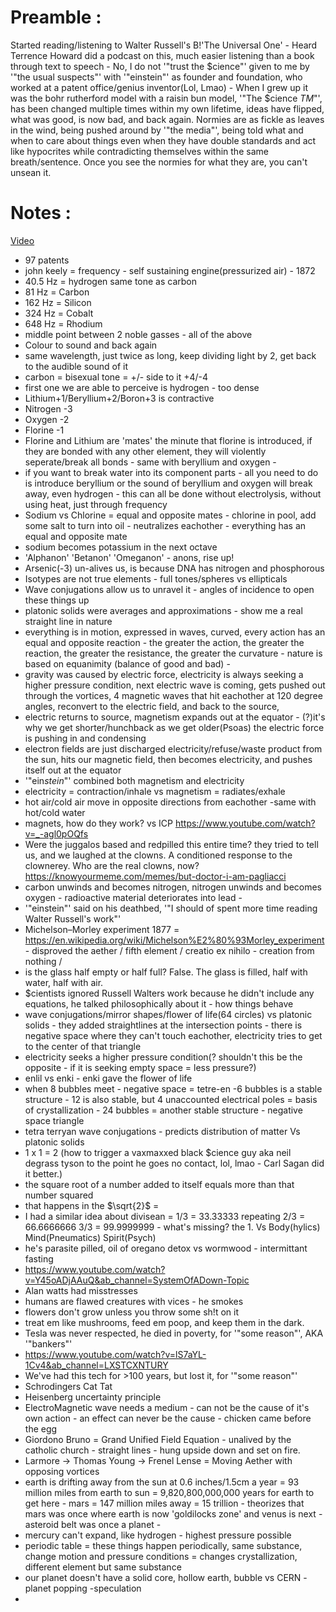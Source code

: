 # Preamble :
Started reading/listening to Walter Russell's B!'The Universal One' - Heard Terrence Howard did a podcast on this, much easier listening than a book through text to speech - No, I do not '"trust the $cience"' given to me by '"the usual suspects"' with '"einstein"' as founder and foundation, who worked at a patent office/genius inventor(Lol, Lmao) - When I grew up it was the bohr rutherford model with a raisin bun model, '"The $cience $TM$"', has been changed multiple times within my own lifetime, ideas have flipped, what was good, is now bad, and back again. Normies are as fickle as leaves in the wind, being pushed around by '"the media"', being told what and when to care about things even when they have double standards and act like hypocrites while contradicting themselves within the same breath/sentence. Once you see the normies for what they are, you can't unsean it. 
# Notes :
[Video](https://www.youtube.com/watch?v=g197xdRZsW0&ab_channel=PowerfulJRE)
- 97 patents
- john keely = frequency - self sustaining engine(pressurized air) - 1872 
- 40.5 Hz = hydrogen same tone as carbon 
- 81 Hz = Carbon
- 162 Hz = Silicon
- 324 Hz = Cobalt
- 648 Hz = Rhodium
- middle point between 2 noble gasses - all of the above
- Colour to sound and back again
- same wavelength, just twice as long, keep dividing light by 2, get back to the audible sound of it
- carbon = bisexual tone = +/- side to it +4/-4
- first one we are able to perceive is hydrogen - too dense
- Lithium+1/Beryllium+2/Boron+3 is contractive 
- Nitrogen -3
- Oxygen -2
- Florine -1
- Florine and Lithium are 'mates' the minute that florine is introduced, if they are bonded with any other element, they will violently seperate/break all bonds - same with beryllium and oxygen - 
- if you want to break water into its component parts - all you need to do is introduce beryllium or the sound of beryllium and oxygen will break away, even hydrogen - this can all be done without electrolysis, without using heat, just through frequency
- Sodium vs Chlorine = equal and opposite mates - chlorine in pool, add some salt to turn into oil - neutralizes eachother - everything has an equal and opposite mate
- sodium becomes potassium in the next octave
- 'Alphanon' 'Betanon' 'Omeganon' - anons, rise up!
- Arsenic(-3) un-alives us, is because DNA has nitrogen and phosphorous
- Isotypes are not true elements -  full tones/spheres vs ellipticals
- Wave conjugations allow us to unravel it - angles of incidence to open these things up
- platonic solids were averages and approximations - show me a real straight line in nature
- everything is in motion, expressed in waves, curved, every action has an equal and opposite reaction - the greater the action, the greater the reaction, the greater the resistance, the greater the curvature - nature is based on equanimity (balance of good and bad) - 
- gravity was caused by electric force, electricity is always seeking a higher pressure condition, next electric wave is coming, gets pushed out through the vortices, 4 magnetic waves that hit eachother at 120 degree angles, reconvert to the electric field, and back to the source, 
- electric returns to source, magnetism expands out at the equator - (?)it's why we get shorter/hunchback as we get older(Psoas) the electric force is pushing in and condensing 
- electron fields are just discharged electricity/refuse/waste product from the sun, hits our magnetic field, then becomes electricity, and pushes itself out at the equator
- '"ein*stein*"' combined both magnetism and electricity
- electricity = contraction/inhale vs magnetism = radiates/exhale
- hot air/cold air move in opposite directions from eachother -same with hot/cold water
- magnets, how do they work? vs ICP https://www.youtube.com/watch?v=_-agl0pOQfs
- Were the juggalos based and redpilled this entire time? they tried to tell us, and we laughed at the clowns. A conditioned response to the clownerey. Who are the real clowns, now? https://knowyourmeme.com/memes/but-doctor-i-am-pagliacci
- carbon unwinds and becomes nitrogen, nitrogen unwinds and becomes oxygen - radioactive  material deteriorates into lead - 
- '"einstein"' said on his deathbed, '"I should of spent more time reading Walter Russell's work"'
- Michelson–Morley experiment 1877 = https://en.wikipedia.org/wiki/Michelson%E2%80%93Morley_experiment - disproved the aether / fifth element / creatio ex nihilo - creation from nothing / 
- is the glass half empty or half full? False. The glass is filled, half with water, half with air.
- $cientists ignored Russell Walters work because he didn't include any equations, he talked philosophically about it - how things behave
- wave conjugations/mirror shapes/flower of life(64 circles) vs platonic solids - they added straightlines at the intersection points - there is negative space where they can't touch eachother, electricity tries to get to the center of that triangle 
- electricity seeks a higher pressure condition(? shouldn't this be the opposite - if it is seeking empty space = less pressure?)
- enlil vs enki - enki gave the flower of life
- when 8 bubbles meet - negative space = tetre-en -6 bubbles is a stable structure - 12 is also stable, but 4 unaccounted electrical poles = basis of crystallization - 24 bubbles = another stable structure - negative space triangle
- tetra terryan wave conjugations - predicts distribution of matter Vs platonic solids
- 1 x 1 = 2 (how to trigger a vaxmaxxed black $cience guy aka neil degrass tyson to the point he goes no contact, lol, lmao - Carl Sagan did it better.)
- the square root of a number added to itself equals more than that number squared
- that happens in the $\sqrt{2}$ =
- I had a similar idea about divisean = 1/3 = 33.33333 repeating 2/3 = 66.6666666 3/3 = 99.9999999 - what's missing? the 1. Vs Body(hylics) Mind(Pneumatics) Spirit(Psych) 
- he's parasite pilled, oil of oregano detox vs wormwood - intermittant fasting 
- https://www.youtube.com/watch?v=Y45oADjAAuQ&ab_channel=SystemOfADown-Topic
- Alan watts had misstresses 
- humans are flawed creatures with vices - he smokes
- flowers don't grow unless you throw some sh!t on it
- treat em like mushrooms, feed em poop, and keep them in the dark.
- Tesla was never respected, he died in poverty, for '"some reason"', AKA '"bankers"'
- https://www.youtube.com/watch?v=lS7aYL-1Cv4&ab_channel=LXSTCXNTURY
- We've had this tech for >100 years, but lost it, for '"some reason"'
- Schrodingers Cat Tat
- Heisenberg uncertainty principle
- ElectroMagnetic wave needs a medium - can not be the cause of it's own action - an effect can never be the cause - chicken came before the egg
- Giordono Bruno = Grand Unified Field Equation - unalived by the catholic church - straight lines - hung upside down and set on fire. 
- Larmore -> Thomas Young -> Frenel Lense = Moving Aether with opposing vortices
- earth is drifting away from the sun at 0.6 inches/1.5cm a year = 93 million miles from earth to sun = 9,820,800,000,000 years for earth to get here - mars = 147 million miles away = 15 trillion - theorizes that mars was once where earth is now 'goldilocks zone' and venus is next - asteroid belt was once a planet - 
-  mercury can't expand, like hydrogen - highest pressure possible
- periodic table = these things happen periodically, same substance,  change motion and pressure conditions = changes crystallization, different element but same substance
- our planet doesn't have a solid core, hollow earth, bubble vs CERN - planet popping -speculation
- 
